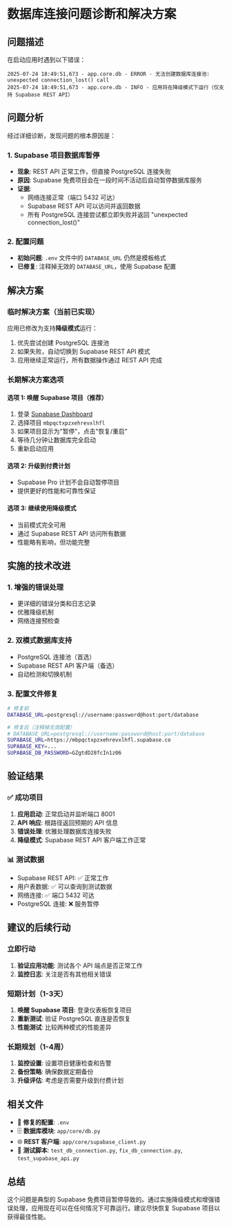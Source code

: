 # 数据库连接问题诊断和解决方案

## 问题描述

在启动应用时遇到以下错误：
```
2025-07-24 18:49:51,673 - app.core.db - ERROR - 无法创建数据库连接池: unexpected connection_lost() call
2025-07-24 18:49:51,673 - app.core.db - INFO - 应用将在降级模式下运行（仅支持 Supabase REST API）
```

## 问题分析

经过详细诊断，发现问题的根本原因是：

### 1. Supabase 项目数据库暂停
- **现象**: REST API 正常工作，但直接 PostgreSQL 连接失败
- **原因**: Supabase 免费项目会在一段时间不活动后自动暂停数据库服务
- **证据**: 
  - 网络连接正常（端口 5432 可达）
  - Supabase REST API 可以访问并返回数据
  - 所有 PostgreSQL 连接尝试都立即失败并返回 "unexpected connection_lost()"

### 2. 配置问题
- **初始问题**: `.env` 文件中的 `DATABASE_URL` 仍然是模板格式
- **已修复**: 注释掉无效的 `DATABASE_URL`，使用 Supabase 配置

## 解决方案

### 临时解决方案（当前已实现）
应用已修改为支持**降级模式**运行：
1. 优先尝试创建 PostgreSQL 连接池
2. 如果失败，自动切换到 Supabase REST API 模式
3. 应用继续正常运行，所有数据操作通过 REST API 完成

### 长期解决方案选项

#### 选项 1: 唤醒 Supabase 项目（推荐）
1. 登录 [Supabase Dashboard](https://supabase.com/dashboard)
2. 选择项目 `mbpqctxpzxehrevxlhfl`
3. 如果项目显示为"暂停"，点击"恢复/重启"
4. 等待几分钟让数据库完全启动
5. 重新启动应用

#### 选项 2: 升级到付费计划
- Supabase Pro 计划不会自动暂停项目
- 提供更好的性能和可靠性保证

#### 选项 3: 继续使用降级模式
- 当前模式完全可用
- 通过 Supabase REST API 访问所有数据
- 性能略有影响，但功能完整

## 实施的技术改进

### 1. 增强的错误处理
- 更详细的错误分类和日志记录
- 优雅降级机制
- 网络连接预检查

### 2. 双模式数据库支持
- PostgreSQL 连接池（首选）
- Supabase REST API 客户端（备选）
- 自动检测和切换机制

### 3. 配置文件修复
```bash
# 修复前
DATABASE_URL=postgresql://username:password@host:port/database

# 修复后（注释掉无效配置）
# DATABASE_URL=postgresql://username:password@host:port/database
SUPABASE_URL=https://mbpqctxpzxehrevxlhfl.supabase.co
SUPABASE_KEY=...
SUPABASE_DB_PASSWORD=GZgtdD28fcIn1z06
```

## 验证结果

### ✅ 成功项目
1. **应用启动**: 正常启动并监听端口 8001
2. **API 响应**: 根路径返回预期的 API 信息
3. **错误处理**: 优雅处理数据库连接失败
4. **降级模式**: Supabase REST API 客户端工作正常

### 📊 测试数据
- Supabase REST API: ✅ 正常工作
- 用户表数据: ✅ 可以查询到测试数据
- 网络连接: ✅ 端口 5432 可达
- PostgreSQL 连接: ❌ 服务暂停

## 建议的后续行动

### 立即行动
1. **验证应用功能**: 测试各个 API 端点是否正常工作
2. **监控日志**: 关注是否有其他相关错误

### 短期计划（1-3天）
1. **唤醒 Supabase 项目**: 登录仪表板恢复项目
2. **重新测试**: 验证 PostgreSQL 直连是否恢复
3. **性能测试**: 比较两种模式的性能差异

### 长期规划（1-4周）
1. **监控设置**: 设置项目健康检查和告警
2. **备份策略**: 确保数据定期备份
3. **升级评估**: 考虑是否需要升级到付费计划

## 相关文件

- 🔧 **修复的配置**: `.env`
- 🗄️ **数据库模块**: `app/core/db.py`
- 🌐 **REST 客户端**: `app/core/supabase_client.py`
- 🧪 **测试脚本**: `test_db_connection.py`, `fix_db_connection.py`, `test_supabase_api.py`

## 总结

这个问题是典型的 Supabase 免费项目暂停导致的。通过实施降级模式和增强错误处理，应用现在可以在任何情况下可靠运行。建议尽快恢复 Supabase 项目以获得最佳性能。
